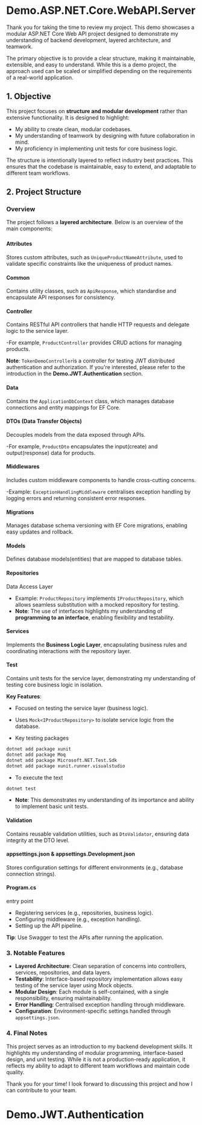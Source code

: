 # Demo.ASP.NET.Core.WebAPI.Server



Thank you for taking the time to review my project. This demo showcases a modular ASP.NET Core Web API project designed to demonstrate my understanding of backend development, layered architecture, and teamwork.

The primary objective is to provide a clear structure, making it maintainable, extensible, and easy to understand. While this is a demo project, the approach used can be scaled or simplified depending on the requirements of a real-world application.



## 1. Objective

This project focuses on **structure and modular development** rather than extensive functionality. It is designed to highlight:

- My ability to create clean, modular codebases.
- My understanding of teamwork by designing with future collaboration in mind.
- My proficiency in implementing unit tests for core business logic.

The structure is intentionally layered to reflect industry best practices. This ensures that the codebase is maintainable, easy to extend, and adaptable to different team workflows.



## 2. Project Structure

### Overview

The project follows a **layered architecture**. Below is an overview of the main components:

### 

#### Attributes

Stores custom attributes, such as `UniqueProductNameAttribute`, used to validate specific constraints like the uniqueness of product names.

#### Common

Contains utility classes, such as `ApiResponse`, which standardise and encapsulate API responses for consistency.

#### Controller

Contains RESTful API controllers that handle HTTP requests and delegate logic to the service layer.

-For example, `ProductController` provides CRUD actions for managing products.

**Note**: `TokenDemoController`is a controller for testing JWT distributed authentication and authorization. If you're interested, please refer to the introduction in the **Demo.JWT.Authentication** section.

#### Data

Contains the `ApplicationDbContext` class, which manages database connections and entity mappings for EF Core.

#### DTOs (Data Transfer Objects)

Decouples models from the data exposed through APIs.

-For example, `ProductDto` encapsulates the input(create) and output(response) data for products.

#### Middlewares

Includes custom middleware components to handle cross-cutting concerns.

-Example: `ExceptionHandlingMiddleware` centralises exception handling by logging errors and returning consistent error responses.

#### Migrations

Manages database schema versioning with EF Core migrations, enabling easy updates and rollback.

#### Models

Defines database models(entities) that are mapped to database tables.

#### Repositories

Data Access Layer

- Example: `ProductRepository` implements `IProductRepository`, which allows seamless substitution with a mocked repository for testing.
- **Note**: The use of interfaces highlights my understanding of **programming to an interface**, enabling flexibility and testability.

#### Services

Implements the **Business Logic Layer**, encapsulating business rules and coordinating interactions with the repository layer.

#### Test

Contains unit tests for the service layer, demonstrating my understanding of testing core business logic in isolation.

**Key Features**:

- Focused on testing the service layer (business logic).


- Uses `Mock<IProductRepository>` to isolate service logic from the database.


- Key testing packages

```bash
dotnet add package xunit
dotnet add package Moq
dotnet add package Microsoft.NET.Test.Sdk
dotnet add package xunit.runner.visualstudio
```

- To execute the text

```bash
dotnet test
```

- **Note**: This demonstrates my understanding of its importance and ability to implement basic unit tests.

#### Validation

Contains reusable validation utilities, such as `DtoValidator`, ensuring data integrity at the DTO level.

#### appsettings.json & appsettings.Development.json

Stores configuration settings for different environments (e.g., database connection strings).

#### Program.cs

entry point

- Registering services (e.g., repositories, business logic).
- Configuring middleware (e.g., exception handling).
- Setting up the API pipeline.

**Tip**: Use Swagger to test the APIs after running the application.

### **3. Notable Features**

- **Layered Architecture**: Clean separation of concerns into controllers, services, repositories, and data layers.
- **Testability**: Interface-based repository implementation allows easy testing of the service layer using Mock objects.
- **Modular Design**: Each module is self-contained, with a single responsibility, ensuring maintainability.
- **Error Handling**: Centralised exception handling through middleware.
- **Configuration**: Environment-specific settings handled through `appsettings.json`.

### **4.  Final Notes**

This project serves as an introduction to my backend development skills. It highlights my understanding of modular programming, interface-based design, and unit testing. While it is not a production-ready application, it reflects my ability to adapt to different team workflows and maintain code quality.

Thank you for your time! I look forward to discussing this project and how I can contribute to your team.

# Demo.JWT.Authentication